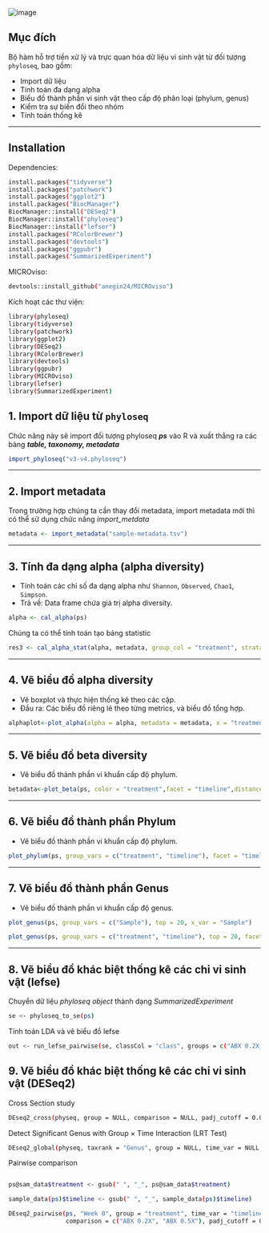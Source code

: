 ![image](https://github.com/user-attachments/assets/84f2237d-9614-4473-8054-01d7ba0782d6)

## Mục đích

Bộ hàm hỗ trợ tiền xử lý và trực quan hóa dữ liệu vi sinh vật từ đối tượng `phyloseq`, bao gồm:

- Import dữ liệu
- Tính toán đa dạng alpha
- Biểu đồ thành phần vi sinh vật theo cấp độ phân loại (phylum, genus)
- Kiểm tra sự biến đổi theo nhóm
- Tính toán thống kê
---
## Installation

Dependencies:

```bash
install.packages("tidyverse")
install.packages("patchwork")
install.packages("ggplot2")
install.packages("BiocManager") 
BiocManager::install("DESeq2")
BiocManager::install("phyloseq")
BiocManager::install("lefser")
install.packages("RColorBrewer")
install.packages("devtools")
install.packages("ggpubr")
install.packages("SummarizedExperiment")
```

MICROviso:

```bash
devtools::install_github("anegin24/MICROviso")
```

Kích hoạt các thư viện:

```bash
library(phyloseq)
library(tidyverse)
library(patchwork)
library(ggplot2)
library(DESeq2)
library(RColorBrewer)
library(devtools)
library(ggpubr)
library(MICROviso)
library(lefser)
library(SummarizedExperiment)
```

## 1. Import dữ liệu từ `phyloseq`

Chức năng này sẽ import đối tượng phyloseq _**ps**_ vào R và xuất thẳng ra các bảng **_table, taxonomy, metadata_**

```r
import_phyloseq("v3-v4.phyloseq")
```

---

## 2. Import metadata

Trong trường hợp chúng ta cần thay đổi metadata, import metadata mới thì có thể sử dụng chức năng *import_metdata*

```r
metadata <- import_metadata("sample-metadata.tsv")
```

---

## 3. Tính đa dạng alpha (alpha diversity)

- Tính toán các chỉ số đa dạng alpha như `Shannon`, `Observed`, `Chao1`, `Simpson`.
- Trả về: Data frame chứa giá trị alpha diversity.

```r
alpha <- cal_alpha(ps)
```

Chúng ta có thể tính toán tạo bảng statistic

```r
res3 <- cal_alpha_stat(alpha, metadata, group_col = "treatment", strata = "timeline")
```

---

## 4. Vẽ biểu đồ alpha diversity

- Vẽ boxplot và thực hiện thống kê theo các cặp.
- Đầu ra: Các biểu đồ riêng lẻ theo từng metrics, và biểu đồ tổng hợp.

```r
alphaplot<-plot_alpha(alpha = alpha, metadata = metadata, x = "treatment", facet = "timeline")
```

---

## 5. Vẽ biểu đồ beta diversity


- Vẽ biểu đồ thành phần vi khuẩn cấp độ phylum.

```r
betadata<-plot_beta(ps, color = "treatment",facet = "timeline",distance_method = "bray",method = "PCoA")
```

---

## 6. Vẽ biểu đồ thành phần Phylum

- Vẽ biểu đồ thành phần vi khuẩn cấp độ phylum.
  
```r
plot_phylum(ps, group_vars = c("treatment", "timeline"), facet = "timeline", x_var = "treatment")
```

---
## 7. Vẽ biểu đồ thành phần Genus

- Vẽ biểu đồ thành phần vi khuẩn cấp độ genus.
  
```r
plot_genus(ps, group_vars = c("Sample"), top = 20, x_var = "Sample")

plot_genus(ps, group_vars = c("treatment", "timeline"), top = 20, facet = "timeline", x_var = "treatment")
```

---

## 8. Vẽ biểu đồ khác biệt thống kê các chi vi sinh vật (lefse)

Chuyển dữ liệu _phyloseq object_ thành dạng _SummarizedExperiment_

```bash
se <- phyloseq_to_se(ps)
```

Tính toán LDA và vẽ biểu đồ lefse

```bash
out <- run_lefse_pairwise(se, classCol = "class", groups = c("ABX 0.2X_Week 6", "Control_Week 6"))
```
## 9. Vẽ biểu đồ khác biệt thống kê các chi vi sinh vật (DESeq2)

Cross Section study

```bash
DEseq2_cross(physeq, group = NULL, comparison = NULL, padj_cutoff = 0.05)
```

Detect Significant Genus with Group × Time Interaction (LRT Test)

```bash
DEseq2_global(physeq, taxrank = "Genus", group = NULL, time_var = NULL, alpha = 0.05)
```

Pairwise comparison

```bash

ps@sam_data$treatment <- gsub(" ", "_", ps@sam_data$treatment)

sample_data(ps)$timeline <- gsub(" ", "_", sample_data(ps)$timeline)

DEseq2_pairwise(ps, "Week 0", group = "treatment", time_var = "timeline", 
                comparison = c("ABX 0.2X", "ABX 0.5X"), padj_cutoff = 0.05)
```

